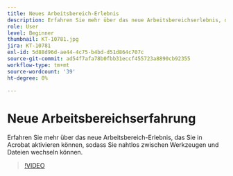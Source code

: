 ```yaml
---
title: Neues Arbeitsbereich-Erlebnis
description: Erfahren Sie mehr über das neue Arbeitsbereichserlebnis, das Sie in Acrobat aktivieren können
role: User
level: Beginner
thumbnail: KT-10781.jpg
jira: KT-10781
exl-id: 5d88d96d-ae44-4c75-b4bd-d51d864c707c
source-git-commit: ad54f7afa78b0fbb31eccf455723a8890cb92355
workflow-type: tm+mt
source-wordcount: '39'
ht-degree: 0%

---
```


# Neue Arbeitsbereichserfahrung

Erfahren Sie mehr über das neue Arbeitsbereich-Erlebnis, das Sie in Acrobat aktivieren können, sodass Sie nahtlos zwischen Werkzeugen und Dateien wechseln können.

>[!VIDEO](https://video.tv.adobe.com/v/345949?quality=12&learn=on&hidetitle=true)
